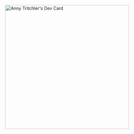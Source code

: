 <!--
**tritchlin/tritchlin** is a ✨ _special_ ✨ repository because its `README.md` (this file) appears on your GitHub profile.

Here are some ideas to get you started:

- 🔭 I’m currently working on ...
- 🌱 I’m currently learning ...
- 👯 I’m looking to collaborate on ...
- 🤔 I’m looking for help with ...
- 💬 Ask me about ...
- 📫 How to reach me: ...
- 😄 Pronouns: ...
- ⚡ Fun fact: ...
-->
<a href="https://app.daily.dev/tritchlin"><img src="https://api.daily.dev/devcards/3f57093486e8447ea25bcedd9329a9e5.png?r=dqb" width="400" alt="Anny Tritchler's Dev Card"/></a>
